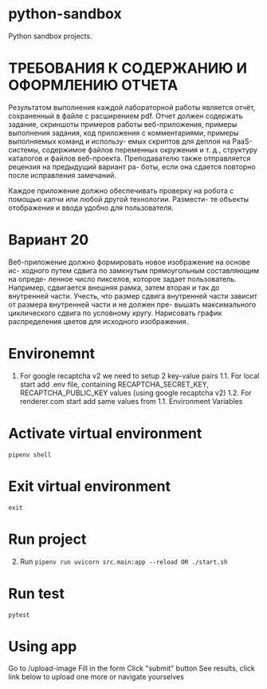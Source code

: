 # python-sandbox
Python sandbox projects.

# ТРЕБОВАНИЯ К СОДЕРЖАНИЮ И ОФОРМЛЕНИЮ ОТЧЕТА

Результатом выполнения каждой лабораторной работы является отчёт,
сохраненный в файле с расширением pdf. Отчет должен содержать задание,
скриншоты примеров работы веб-приложения, примеры выполнения задания,
код приложения с комментариями, примеры выполняемых команд и использу-
емых скриптов для деплоя на PaaS-системы, содержимое файлов переменных
окружения и т. д., структуру каталогов и файлов веб-проекта.
Преподавателю также отправляется рецензия на предыдущий вариант ра-
боты, если она сдается повторно после исправления замечаний.

Каждое приложение должно обеспечивать
проверку на робота с помощью капчи или любой другой технологии. Размести-
те объекты отображения и ввода удобно для пользователя.

# Вариант 20

Веб-приложение должно формировать новое изображение на основе ис-
ходного путем сдвига по замкнутым прямоугольным составляющим на опреде-
ленное число пикселов, которое задает пользователь. Например, сдвигается
внешняя рамка, затем вторая и так до внутренней части. Учесть, что размер
сдвига внутренней части зависит от размера внутренней части и не должен пре-
вышать максимального циклического сдвига по условному кругу. Нарисовать
график распределения цветов для исходного изображения.

# Environemnt
1. For google recaptcha v2 we need to setup 2 key-value pairs
1.1. For local start add .env file, containing RECAPTCHA_SECRET_KEY, RECAPTCHA_PUBLIC_KEY values (using google recaptcha v2)
1.2. For renderer.com start add same values from 1.1. Environment Variables

# Activate virtual environment
`pipenv shell`

# Exit virtual environment
`exit`

# Run project

2. Run `pipenv run uvicorn src.main:app --reload OR ./start.sh`

# Run test
`pytest`

# Using app
Go to /upload-image
Fill in the form
Click "submit" button
See results, click link below to upload one more or navigate yourselves
